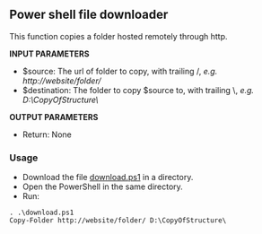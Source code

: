 ## Power shell file downloader 

This function copies a folder hosted remotely through http.

**INPUT PARAMETERS** <br />
- $source:  The url of folder to copy, with trailing /, *e.g. http://website/folder/* <br />
- $destination: The folder to copy $source to, with trailing \\, *e.g. D:\\CopyOfStructure\\*<br />

**OUTPUT PARAMETERS** <br />
- Return: None

### Usage
- Download the file [download.ps1](https://github.com/GaetanoCarlucci/download_files/blob/master/download.ps1) in a directory.
- Open the PowerShell in the same directory.
- Run:
```
. .\download.ps1
Copy-Folder http://website/folder/ D:\CopyOfStructure\
```
